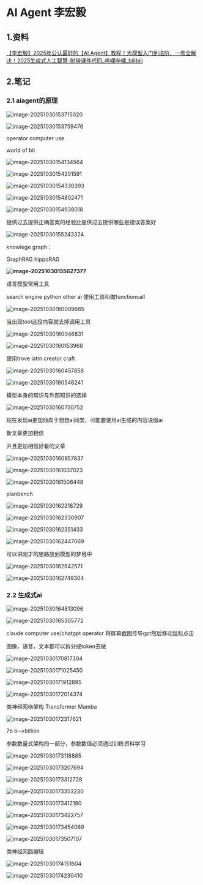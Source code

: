 # AI Agent 李宏毅

## 1.资料

[【李宏毅】2025年公认最好的【AI Agent】教程！大模型入门到进阶，一套全解决！2025生成式人工智慧-附带课件代码_哔哩哔哩_bilibili](https://www.bilibili.com/video/BV1bbjvzME7B/?spm_id_from=333.1391.0.0&vd_source=8b69015a784e94f6a869001308d33fa5)

## 2.笔记

### 2.1 aiagent的原理

![image-20251030153715020](./pic/image-20251030153715020.png)

![image-20251030153759476](./pic/image-20251030153759476.png)

operator computer use 

world of bit

![image-20251030154134564](./pic/image-20251030154134564.png)

![image-20251030154201591](./pic/image-20251030154201591.png)

![image-20251030154330393](./pic/image-20251030154330393.png)

![image-20251030154802471](./pic/image-20251030154802471.png)

![image-20251030154938018](./pic/image-20251030154938018.png)

提供过去提供正确答案的经验比提供过去提供哪些是错误答案好

![image-20251030155243324](./pic/image-20251030155243324.png)

knowlege graph：

GraphRAG  hippoRAG

**![image-20251030155627377](./pic/image-20251030155627377.png)**

语言模型常用工具

search engine python other ai 使用工具叫做functioncall

![image-20251030160009665](./pic/image-20251030160009665.png)

当出现tool这段内容就去掉调用工具

![image-20251030160046831](./pic/image-20251030160046831.png)

![image-20251030160153968](./pic/image-20251030160153968.png)		

使用trove latm creator craft 

![image-20251030160457858](./pic/image-20251030160457858.png)

![image-20251030160546241](./pic/image-20251030160546241.png)

模型本身的知识与外部知识的选择

![image-20251030160750752](./pic/image-20251030160750752.png)

现在发现ai更加倾向于想想ai同类，可能要使用ai生成的内容说服ai

新文章更加相信

并且更加相信好看的文章

![image-20251030160957837](./pic/image-20251030160957837.png)

![image-20251030161037023](./pic/image-20251030161037023.png)

![image-20251030161506448](./pic/image-20251030161506448.png)

planbench

![image-20251030162218729](./pic/image-20251030162218729.png)

![image-20251030162330907](./pic/image-20251030162330907.png)

![image-20251030162351433](./pic/image-20251030162351433.png)

![image-20251030162447069](./pic/image-20251030162447069.png)

可以讲刚才的思路放到模型的梦境中

![image-20251030162542571](./pic/image-20251030162542571.png)

![image-20251030162749304](./pic/image-20251030162749304.png)

### 2.2 生成式ai

![image-20251030164813096](./pic/image-20251030164813096.png)

![image-20251030165305772](./pic/image-20251030165305772.png)

claude computer use/chatgpt operator 将屏幕截图传导gpt然后移动鼠标点击

图像，语音，文本都可以拆分成token去做

![image-20251030170817304](./pic/image-20251030170817304.png)

![image-20251030171025450](./pic/image-20251030171025450.png)

![image-20251030171912895](./pic/image-20251030171912895.png)

![image-20251030172014374](./pic/image-20251030172014374.png)

类神经网络架构 Transformer Mamba

![image-20251030172317621](./pic/image-20251030172317621.png)

7b b–>billion

参数数量式架构的一部分，参数数值必须通过训练资料学习

![image-20251030173118885](./pic/image-20251030173118885.png)

![image-20251030173207694](./pic/image-20251030173207694.png)

![image-20251030173312728](./pic/image-20251030173312728.png)

![image-20251030173353230](./pic/image-20251030173353230.png)

![image-20251030173412180](./pic/image-20251030173412180.png)

![image-20251030173422757](./pic/image-20251030173422757.png)

![image-20251030173454069](./pic/image-20251030173454069.png)

![image-20251030173507107](./pic/image-20251030173507107.png)

类神经网路编辑

![image-20251030174151604](./pic/image-20251030174151604.png)

![image-20251030174230410](./pic/image-20251030174230410.png)